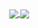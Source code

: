 <a href="https://github.com/anuraghazra/github-readme-stats">
  <img align="center" src="https://github-readme-stats.vercel.app/api?username=liam4601&show_icons=true&count_private=true&include_all_commits=true&bg_color=ffffff&title_color=0366d6&icon_color=0366d6&text_color=24292e&hide_border=true&hide_rank=true" />
</a>
<a href="https://github.com/anuraghazra/github-readme-stats">
  <img align="center" src="https://github-readme-stats.vercel.app/api/top-langs/?username=liam4601&layout=compact&bg_color=ffffff&title_color=0366d6&text_color=24292e&hide_border=true&langs_count=8&card_width=320" />
</a>
